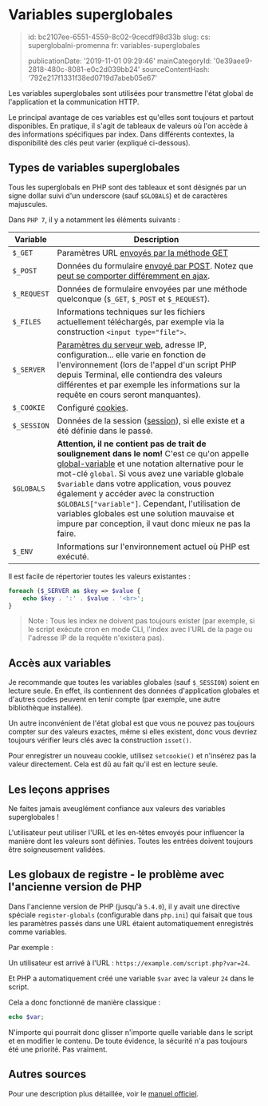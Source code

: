 Variables superglobales
=======================

> id: bc2107ee-6551-4559-8c02-9cecdf98d33b
> slug:
> 	cs: superglobalni-promenna
> 	fr: variables-superglobales
> 
> publicationDate: '2019-11-01 09:29:46'
> mainCategoryId: '0e39aee9-2818-480c-8081-e0c2d039bb24'
> sourceContentHash: '792e217f1331f38ed0719d7abeb05e67'

Les variables superglobales sont utilisées pour transmettre l'état global de l'application et la communication HTTP.

Le principal avantage de ces variables est qu'elles sont toujours et partout disponibles. En pratique, il s'agit de tableaux de valeurs où l'on accède à des informations spécifiques par index. Dans différents contextes, la disponibilité des clés peut varier (expliqué ci-dessous).

Types de variables superglobales
--------------------------------

Tous les superglobals en PHP sont des tableaux et sont désignés par un signe dollar suivi d'un underscore (sauf `$GLOBALS`) et de caractères majuscules.

Dans `PHP 7`, il y a notamment les éléments suivants :

| Variable | Description |
|-------------|-------|
| `$_GET` | Paramètres URL <a href="/methods-odesilani-dat">envoyés par la méthode GET</a>
| `$_POST` | Données du formulaire <a href="/methods-odesilani-dat">envoyé par POST</a>. Notez que <a href="/ajax-post">peut se comporter différemment en ajax</a>.
| `$_REQUEST` | Données de formulaire envoyées par une méthode quelconque (`$_GET`, `$_POST` et `$_REQUEST`).
| `$_FILES` | Informations techniques sur les fichiers actuellement téléchargés, par exemple via la construction `<input type="file">`.
| `$_SERVER` | <a href="/info">Paramètres du serveur web</a>, adresse IP, configuration... elle varie en fonction de l'environnement (lors de l'appel d'un script PHP depuis Terminal, elle contiendra des valeurs différentes et par exemple les informations sur la requête en cours seront manquantes).
| `$_COOKIE` | Configuré <a href="/cookies">cookies</a>.
| `$_SESSION` | Données de la session (<a href="/sessions">session</a>), si elle existe et a été définie dans le passé.
| `$GLOBALS` | **Attention, il ne contient pas de trait de soulignement dans le nom!** C'est ce qu'on appelle <a href="global-variable">global-variable</a> et une notation alternative pour le mot-clé `global`. Si vous avez une variable globale `$variable` dans votre application, vous pouvez également y accéder avec la construction `$GLOBALS["variable"]`. Cependant, l'utilisation de variables globales est une solution mauvaise et impure par conception, il vaut donc mieux ne pas la faire.
| `$_ENV` | Informations sur l'environnement actuel où PHP est exécuté.

Il est facile de répertorier toutes les valeurs existantes :

```php
foreach ($_SERVER as $key => $value {
	echo $key . ':' . $value . '<br>';
}
```

> Note : Tous les index ne doivent pas toujours exister (par exemple, si le script exécute cron en mode CLI, l'index avec l'URL de la page ou l'adresse IP de la requête n'existera pas).

Accès aux variables
-------------------

Je recommande que toutes les variables globales (sauf `$_SESSION`) soient en lecture seule. En effet, ils contiennent des données d'application globales et d'autres codes peuvent en tenir compte (par exemple, une autre bibliothèque installée).

Un autre inconvénient de l'état global est que vous ne pouvez pas toujours compter sur des valeurs exactes, même si elles existent, donc vous devriez toujours vérifier leurs clés avec la construction `isset()`.

Pour enregistrer un nouveau cookie, utilisez `setcookie()` et n'insérez pas la valeur directement. Cela est dû au fait qu'il est en lecture seule.

Les leçons apprises
-------

Ne faites jamais aveuglément confiance aux valeurs des variables superglobales !

L'utilisateur peut utiliser l'URL et les en-têtes envoyés pour influencer la manière dont les valeurs sont définies. Toutes les entrées doivent toujours être soigneusement validées.

Les globaux de registre - le problème avec l'ancienne version de PHP
------------------------------------------

Dans l'ancienne version de PHP (jusqu'à `5.4.0`), il y avait une directive spéciale `register-globals` (configurable dans `php.ini`) qui faisait que tous les paramètres passés dans une URL étaient automatiquement enregistrés comme variables.

Par exemple :

Un utilisateur est arrivé à l'URL : `https://example.com/script.php?var=24`.

Et PHP a automatiquement créé une variable `$var` avec la valeur `24` dans le script.

Cela a donc fonctionné de manière classique :

```php
echo $var;
```

N'importe qui pourrait donc glisser n'importe quelle variable dans le script et en modifier le contenu. De toute évidence, la sécurité n'a pas toujours été une priorité. Pas vraiment.

Autres sources
------------

Pour une description plus détaillée, voir le <a href="https://www.php.net/manual/en/language.variables.superglobals.php">manuel officiel</a>.
